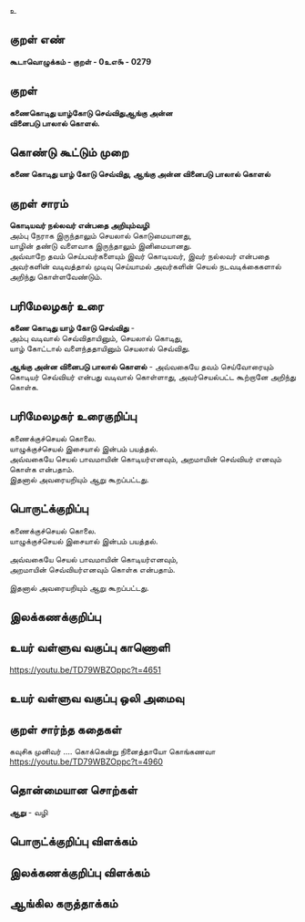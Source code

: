 உ

## குறள் எண் 

**கூடாவொழுக்கம் - குறள் - 0உஎ௯ - 0279**  

## குறள் 

**கணைகொடிது யாழ்கோடு செவ்விதுஆங்கு அன்ன   
வினைபடு பாலால் கொளல்.**  

## கொண்டு கூட்டும் முறை

**கணை கொடிது யாழ் கோடு செவ்விது, ஆங்கு அன்ன வினைபடு பாலால் கொளல்**  

## குறள் சாரம் 

**கொடியவர் நல்லவர் என்பதை அறியும்வழி**  
அம்பு நேராக இருந்தாலும் செயலால் கொடுமையானது,  
யாழின் தண்டு வளைவாக இருந்தாலும் இனிமையானது.  
அவ்வாறே தவம் செய்பவர்களையும் இவர் கொடியவர், இவர் நல்லவர் என்பதை அவர்களின் வடிவத்தால் முடிவு செய்யாமல் அவர்களின் செயல் நடவடிக்கைகளால் அறிந்து கொள்ளவேண்டும்.  

## பரிமேலழகர் உரை

**கணை கொடிது யாழ் கோடு செவ்விது** -   
அம்பு வடிவால் செவ்விதாயினும், செயலால் கொடிது,  
யாழ் கோட்டால் வளைந்ததாயினும் செயலால் செவ்விது.   

**ஆங்கு அன்ன வினைபடு பாலால் கொளல்** - அவ்வகையே தவம் செய்வோரையும் கொடியர் செவ்வியர் என்பது வடிவால் கொள்ளாது, அவர்செயல்பட்ட கூற்றானே அறிந்து கொள்க.   

## பரிமேலழகர் உரைகுறிப்பு   

கணைக்குச்செயல் கொலை.  
யாழுக்குச்செயல் இசையால் இன்பம் பயத்தல்.  
அவ்வகையே செயல் பாவமாயின் கொடியர்எனவும், அறமாயின் செவ்வியர் எனவும் கொள்க என்பதாம்.  
இதனால் அவரையறியும் ஆறு கூறப்பட்டது.    

## பொருட்க்குறிப்பு 

கணைக்குச்செயல் கொலை.  
யாழுக்குச்செயல் இசையால் இன்பம் பயத்தல்.  

அவ்வகையே செயல் பாவமாயின் கொடியர்எனவும்,   
அறமாயின் செவ்வியர்எனவும் கொள்க என்பதாம்.    

இதனால் அவரையறியும் ஆறு கூறப்பட்டது.     

## இலக்கணக்குறிப்பு  


## உயர் வள்ளுவ வகுப்பு காணொளி

https://youtu.be/TD79WBZOppc?t=4651

## உயர் வள்ளுவ வகுப்பு ஒலி அமைவு 

 
## குறள் சார்ந்த கதைகள் 

கவுசிக  முனிவர் .... கொக்கென்று நினைத்தாயோ கொங்கணவா  
https://youtu.be/TD79WBZOppc?t=4960

## தொன்மையான சொற்கள்

**ஆறு** - வழி   

## பொருட்க்குறிப்பு விளக்கம்


## இலக்கணக்குறிப்பு விளக்கம்


## ஆங்கில கருத்தாக்கம் 


